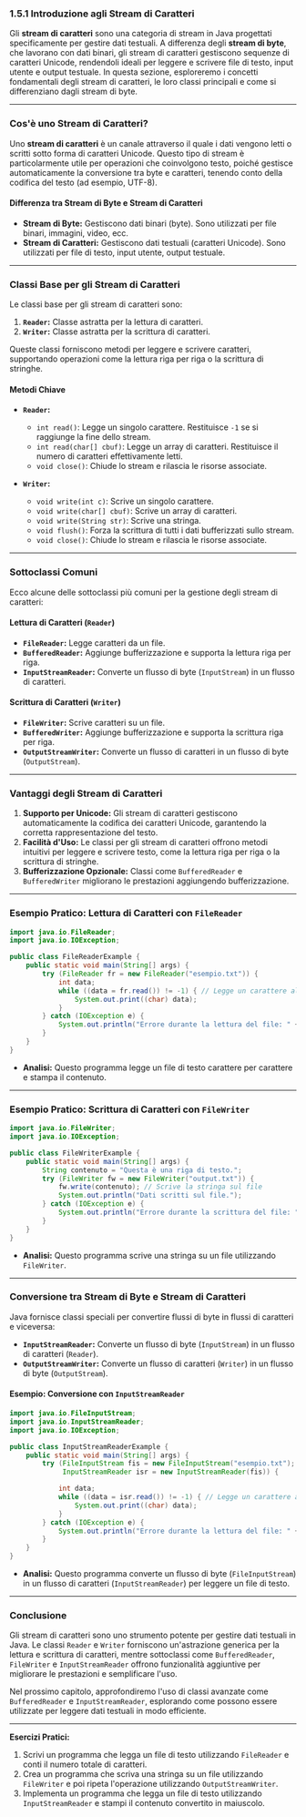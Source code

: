 ### **1.5.1 Introduzione agli Stream di Caratteri**

Gli **stream di caratteri** sono una categoria di stream in Java progettati specificamente per gestire dati testuali. A differenza degli **stream di byte**, che lavorano con dati binari, gli stream di caratteri gestiscono sequenze di caratteri Unicode, rendendoli ideali per leggere e scrivere file di testo, input utente e output testuale. In questa sezione, esploreremo i concetti fondamentali degli stream di caratteri, le loro classi principali e come si differenziano dagli stream di byte.

---

### **Cos'è uno Stream di Caratteri?**

Uno **stream di caratteri** è un canale attraverso il quale i dati vengono letti o scritti sotto forma di caratteri Unicode. Questo tipo di stream è particolarmente utile per operazioni che coinvolgono testo, poiché gestisce automaticamente la conversione tra byte e caratteri, tenendo conto della codifica del testo (ad esempio, UTF-8).

#### **Differenza tra Stream di Byte e Stream di Caratteri**
- **Stream di Byte:** Gestiscono dati binari (byte). Sono utilizzati per file binari, immagini, video, ecc.
- **Stream di Caratteri:** Gestiscono dati testuali (caratteri Unicode). Sono utilizzati per file di testo, input utente, output testuale.

---

### **Classi Base per gli Stream di Caratteri**

Le classi base per gli stream di caratteri sono:
1. **`Reader`:** Classe astratta per la lettura di caratteri.
2. **`Writer`:** Classe astratta per la scrittura di caratteri.

Queste classi forniscono metodi per leggere e scrivere caratteri, supportando operazioni come la lettura riga per riga o la scrittura di stringhe.

#### **Metodi Chiave**
- **`Reader`:**
  - `int read()`: Legge un singolo carattere. Restituisce `-1` se si raggiunge la fine dello stream.
  - `int read(char[] cbuf)`: Legge un array di caratteri. Restituisce il numero di caratteri effettivamente letti.
  - `void close()`: Chiude lo stream e rilascia le risorse associate.

- **`Writer`:**
  - `void write(int c)`: Scrive un singolo carattere.
  - `void write(char[] cbuf)`: Scrive un array di caratteri.
  - `void write(String str)`: Scrive una stringa.
  - `void flush()`: Forza la scrittura di tutti i dati bufferizzati sullo stream.
  - `void close()`: Chiude lo stream e rilascia le risorse associate.

---

### **Sottoclassi Comuni**

Ecco alcune delle sottoclassi più comuni per la gestione degli stream di caratteri:

#### **Lettura di Caratteri (`Reader`)**
- **`FileReader`:** Legge caratteri da un file.
- **`BufferedReader`:** Aggiunge bufferizzazione e supporta la lettura riga per riga.
- **`InputStreamReader`:** Converte un flusso di byte (`InputStream`) in un flusso di caratteri.

#### **Scrittura di Caratteri (`Writer`)**
- **`FileWriter`:** Scrive caratteri su un file.
- **`BufferedWriter`:** Aggiunge bufferizzazione e supporta la scrittura riga per riga.
- **`OutputStreamWriter`:** Converte un flusso di caratteri in un flusso di byte (`OutputStream`).

---

### **Vantaggi degli Stream di Caratteri**

1. **Supporto per Unicode:** Gli stream di caratteri gestiscono automaticamente la codifica dei caratteri Unicode, garantendo la corretta rappresentazione del testo.
2. **Facilità d'Uso:** Le classi per gli stream di caratteri offrono metodi intuitivi per leggere e scrivere testo, come la lettura riga per riga o la scrittura di stringhe.
3. **Bufferizzazione Opzionale:** Classi come `BufferedReader` e `BufferedWriter` migliorano le prestazioni aggiungendo bufferizzazione.

---

### **Esempio Pratico: Lettura di Caratteri con `FileReader`**

```java
import java.io.FileReader;
import java.io.IOException;

public class FileReaderExample {
    public static void main(String[] args) {
        try (FileReader fr = new FileReader("esempio.txt")) {
            int data;
            while ((data = fr.read()) != -1) { // Legge un carattere alla volta
                System.out.print((char) data);
            }
        } catch (IOException e) {
            System.out.println("Errore durante la lettura del file: " + e.getMessage());
        }
    }
}
```
- **Analisi:** Questo programma legge un file di testo carattere per carattere e stampa il contenuto.

---

### **Esempio Pratico: Scrittura di Caratteri con `FileWriter`**

```java
import java.io.FileWriter;
import java.io.IOException;

public class FileWriterExample {
    public static void main(String[] args) {
        String contenuto = "Questa è una riga di testo.";
        try (FileWriter fw = new FileWriter("output.txt")) {
            fw.write(contenuto); // Scrive la stringa sul file
            System.out.println("Dati scritti sul file.");
        } catch (IOException e) {
            System.out.println("Errore durante la scrittura del file: " + e.getMessage());
        }
    }
}
```
- **Analisi:** Questo programma scrive una stringa su un file utilizzando `FileWriter`.

---

### **Conversione tra Stream di Byte e Stream di Caratteri**

Java fornisce classi speciali per convertire flussi di byte in flussi di caratteri e viceversa:
- **`InputStreamReader`:** Converte un flusso di byte (`InputStream`) in un flusso di caratteri (`Reader`).
- **`OutputStreamWriter`:** Converte un flusso di caratteri (`Writer`) in un flusso di byte (`OutputStream`).

#### **Esempio: Conversione con `InputStreamReader`**
```java
import java.io.FileInputStream;
import java.io.InputStreamReader;
import java.io.IOException;

public class InputStreamReaderExample {
    public static void main(String[] args) {
        try (FileInputStream fis = new FileInputStream("esempio.txt");
             InputStreamReader isr = new InputStreamReader(fis)) {

            int data;
            while ((data = isr.read()) != -1) { // Legge un carattere alla volta
                System.out.print((char) data);
            }
        } catch (IOException e) {
            System.out.println("Errore durante la lettura del file: " + e.getMessage());
        }
    }
}
```
- **Analisi:** Questo programma converte un flusso di byte (`FileInputStream`) in un flusso di caratteri (`InputStreamReader`) per leggere un file di testo.

---

### **Conclusione**

Gli stream di caratteri sono uno strumento potente per gestire dati testuali in Java. Le classi `Reader` e `Writer` forniscono un'astrazione generica per la lettura e scrittura di caratteri, mentre sottoclassi come `BufferedReader`, `FileWriter` e `InputStreamReader` offrono funzionalità aggiuntive per migliorare le prestazioni e semplificare l'uso.

Nel prossimo capitolo, approfondiremo l'uso di classi avanzate come `BufferedReader` e `InputStreamReader`, esplorando come possono essere utilizzate per leggere dati testuali in modo efficiente.

---

**Esercizi Pratici:**
1. Scrivi un programma che legga un file di testo utilizzando `FileReader` e conti il numero totale di caratteri.
2. Crea un programma che scriva una stringa su un file utilizzando `FileWriter` e poi ripeta l'operazione utilizzando `OutputStreamWriter`.
3. Implementa un programma che legga un file di testo utilizzando `InputStreamReader` e stampi il contenuto convertito in maiuscolo.
